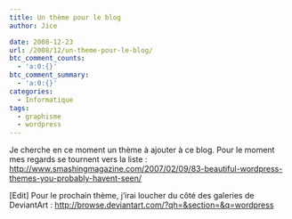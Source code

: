 ```yaml
---
title: Un thème pour le blog
author: Jice

date: 2008-12-23
url: /2008/12/un-theme-pour-le-blog/
btc_comment_counts:
  - 'a:0:{}'
btc_comment_summary:
  - 'a:0:{}'
categories:
  - Informatique
tags:
  - graphisme
  - wordpress
---
```

Je cherche en ce moment un thème à ajouter à ce blog. Pour le moment mes regards se tournent vers la liste : <a title="Liste de templates wordpress" href="http://www.smashingmagazine.com/2007/02/09/83-beautiful-wordpress-themes-you-probably-havent-seen/" target="_blank">http://www.smashingmagazine.com/2007/02/09/83-beautiful-wordpress-themes-you-probably-havent-seen/</a>

[Edit] Pour le prochain thème, j&#8217;irai loucher du côté des galeries de DeviantArt : <a title="Theme WordPress sur DeviantArt" href="http://browse.deviantart.com/?qh=&section=&q=wordpress" target="_blank">http://browse.deviantart.com/?qh=&section=&q=wordpress</a>